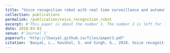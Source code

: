 ```yaml
---
title: "Voice recognition robot with real time surveillance and automation"
collection: publications
permalink: /publication/voice_recognition_robot
excerpt: #'This paper is about the number 1. The number 2 is left for future work.'
date: 2018-03-01
venue: #'Journal 1'
paperurl: 'http://lbasyal.github.io/files/paper3.pdf'
citation: 'Basyal, L., Kaushal, S. and Singh, G., 2018. Voice recognition robot with real time surveillance and automation. International Journal of Creative Research Thoughts, 6(1), pp.2320-2882.'
---
```

